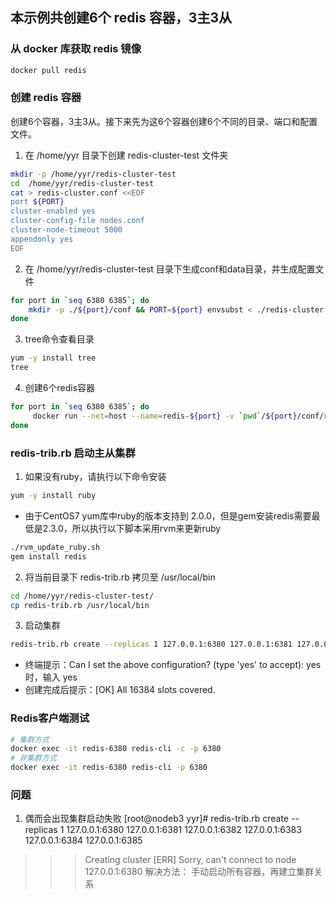 ## 本示例共创建6个 redis 容器，3主3从
### 从 docker 库获取 redis 镜像
``` bash
docker pull redis
```
### 创建 redis 容器
创建6个容器，3主3从。接下来先为这6个容器创建6个不同的目录、端口和配置文件。
1. 在 /home/yyr 目录下创建 redis-cluster-test 文件夹
``` bash
mkdir -p /home/yyr/redis-cluster-test
cd  /home/yyr/redis-cluster-test
cat > redis-cluster.conf <<EOF
port ${PORT}
cluster-enabled yes
cluster-config-file nodes.conf
cluster-node-timeout 5000
appendonly yes
EOF
```
2. 在 /home/yyr/redis-cluster-test 目录下生成conf和data目录，并生成配置文件
``` bash
for port in `seq 6380 6385`; do
    mkdir -p ./${port}/conf && PORT=${port} envsubst < ./redis-cluster.conf > ./${port}/conf/redis.conf && mkdir -p ./${port}/data;
done
```
3. tree命令查看目录
``` bash
yum -y install tree
tree
```
4. 创建6个redis容器
``` bash
for port in `seq 6380 6385`; do 
     docker run --net=host --name=redis-${port} -v `pwd`/${port}/conf/redis.conf:/usr/local/etc/redis/redis.conf -d redis:latest redis-server /usr/local/etc/redis/redis.conf; 
done
```
### redis-trib.rb 启动主从集群
1. 如果没有ruby，请执行以下命令安装
``` bash
yum -y install ruby
```
* 由于CentOS7 yum库中ruby的版本支持到 2.0.0，但是gem安装redis需要最低是2.3.0，所以执行以下脚本采用rvm来更新ruby
``` bash
./rvm_update_ruby.sh
gem install redis
```
2. 将当前目录下 redis-trib.rb 拷贝至 /usr/local/bin
``` bash
cd /home/yyr/redis-cluster-test/
cp redis-trib.rb /usr/local/bin
```
3. 启动集群
``` bash
redis-trib.rb create --replicas 1 127.0.0.1:6380 127.0.0.1:6381 127.0.0.1:6382 127.0.0.1:6383 127.0.0.1:6384 127.0.0.1:6385
```
* 终端提示：Can I set the above configuration? (type 'yes' to accept): yes时，输入 yes
* 创建完成后提示：[OK] All 16384 slots covered.
### Redis客户端测试
``` bash
# 集群方式
docker exec -it redis-6380 redis-cli -c -p 6380
# 非集群方式
docker exec -it redis-6380 redis-cli -p 6380
```
### 问题
1. 偶而会出现集群启动失败
[root@nodeb3 yyr]# redis-trib.rb create --replicas 1 127.0.0.1:6380 127.0.0.1:6381 127.0.0.1:6382 127.0.0.1:6383 127.0.0.1:6384 127.0.0.1:6385
>>> Creating cluster
[ERR] Sorry, can't connect to node 127.0.0.1:6380
解决方法：
手动启动所有容器，再建立集群关系
